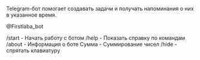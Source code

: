 Telegram-бот помогает создавать задачи и получать напоминания о них в указанное время.

@Firstlaba_bot

/start - Начать работу с ботом
/help - Показать справку по командам
/about - Информация о боте
Сумма - Суммирование чисел
/hide - спрятать клавиатуру